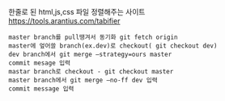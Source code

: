 한줄로 된 html,js,css 파일 정렬해주는 사이트  
https://tools.arantius.com/tabifier


    master branch를 pull땡겨서 동기화 git fetch origin
    master에 엎어쓸 branch(ex.dev)로 checkout( git checkout dev)
    dev branch에서 git merge —strategy=ours master 
    commit mesage 입력
    mastar branch로 checkout - git checkout master
    master branch에서 git merge —no-ff dev 입력
    commit message 입력
